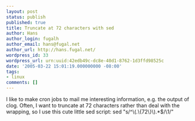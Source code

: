 ```yaml
---
layout: post
status: publish
published: true
title: Truncate at 72 characters with sed
author: Hans
author_login: fugalh
author_email: hans@fugal.net
author_url: http://hans.fugal.net/
wordpress_id: 33
wordpress_url: urn:uuid:42edb49c-dc8e-40d1-8762-1d3ffd98525c
date: '2005-03-22 15:01:19.000000000 -08:00'
tags:
- linux
comments: []
---
```

<p>I like to make cron jobs to mail me interesting information, e.g. the output of
clog. Often, I want to truncate at 72 characters rather than deal with the
wrapping, so I use this cute little sed script:
    sed "s/^\(.\{72\}\).*$/\1/"</p>
